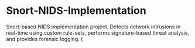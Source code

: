 # Snort-NIDS-Implementation
Snort-based NIDS implementation project. Detects network intrusions in real-time using custom rule-sets, performs signature-based threat analysis, and provides forensic logging. (
